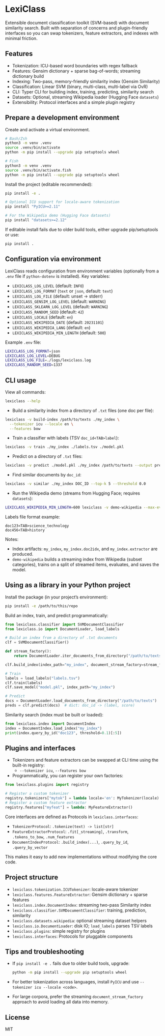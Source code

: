 # LexiClass

Extensible document classification toolkit (SVM-based) with document similarity search. Built with separation of concerns and plugin-friendly interfaces so you can swap tokenizers, feature extractors, and indexes with minimal friction.

## Features

- Tokenization: ICU-based word boundaries with regex fallback
- Features: Gensim dictionary + sparse bag-of-words; streaming dictionary build
- Indexing: Two-pass, memory-friendly similarity index (Gensim Similarity)
- Classification: Linear SVM (binary, multi-class, multi-label via OvR)
- CLI: Typer CLI for building index, training, predicting, similarity search
- Datasets: Optional, streaming Wikipedia loader (Hugging Face `datasets`)
- Extensibility: Protocol interfaces and a simple plugin registry

## Prepare a development environment

Create and activate a virtual environment.

```bash
# Bash/Zsh
python3 -m venv .venv
source .venv/bin/activate
python -m pip install --upgrade pip setuptools wheel

# Fish
python3 -m venv .venv
source .venv/bin/activate.fish
python -m pip install --upgrade pip setuptools wheel
```

Install the project (editable recommended):

```bash
pip install -e .

# Optional ICU support for locale-aware tokenization
pip install "PyICU>=2.11"

# For the Wikipedia demo (Hugging Face datasets)
pip install "datasets>=2.12"
```

If editable install fails due to older build tools, either upgrade pip/setuptools or use:

```bash
pip install .
```

## Configuration via environment

LexiClass reads configuration from environment variables (optionally from a `.env` file if `python-dotenv` is installed). Key variables:

- `LEXICLASS_LOG_LEVEL` (default: `INFO`)
- `LEXICLASS_LOG_FORMAT` (`text` or `json`, default: `text`)
- `LEXICLASS_LOG_FILE` (default: unset → stderr)
- `LEXICLASS_GENSIM_LOG_LEVEL` (default: `WARNING`)
- `LEXICLASS_SKLEARN_LOG_LEVEL` (default: `WARNING`)
- `LEXICLASS_RANDOM_SEED` (default: `42`)
- `LEXICLASS_LOCALE` (default: `en`)
- `LEXICLASS_WIKIPEDIA_DATE` (default: `20231101`)
- `LEXICLASS_WIKIPEDIA_LANG` (default: `en`)
- `LEXICLASS_WIKIPEDIA_MIN_LENGTH` (default: `500`)

Example `.env` file:

```bash
LEXICLASS_LOG_FORMAT=json
LEXICLASS_LOG_LEVEL=DEBUG
LEXICLASS_LOG_FILE=./logs/lexiclass.log
LEXICLASS_RANDOM_SEED=1337
```

## CLI usage

View all commands:

```bash
lexiclass --help
```

- Build a similarity index from a directory of `.txt` files (one doc per file):

```bash
lexiclass -v build-index /path/to/texts ./my_index \
  --tokenizer icu --locale en \
  --features bow
```

- Train a classifier with labels (TSV `doc_id<TAB>label`):

```bash
lexiclass -v train ./my_index ./labels.tsv ./model.pkl
```

- Predict on a directory of `.txt` files:

```bash
lexiclass -v predict ./model.pkl ./my_index /path/to/texts --output preds.tsv
```

- Find similar documents by `doc_id`:

```bash
lexiclass -v similar ./my_index DOC_ID --top-k 5 --threshold 0.0
```

- Run the Wikipedia demo (streams from Hugging Face; requires `datasets`):

```bash
LEXICLASS_WIKIPEDIA_MIN_LENGTH=600 lexiclass -v demo-wikipedia --max-eval 2000
```

Labels file format example:

```text
doc123<TAB>science_technology
doc456<TAB>history
```

Notes:

- Index artifacts: `my_index`, `my_index.doc2idx`, and `my_index.extractor` are produced.
- `demo-wikipedia` builds a streaming index from Wikipedia (subset categories), trains on a split of streamed items, evaluates, and saves the model.

## Using as a library in your Python project

Install the package (in your project’s environment):

```bash
pip install -e /path/to/this/repo
```

Build an index, train, and predict programmatically:

```python
from lexiclass.classifier import SVMDocumentClassifier
from lexiclass.io import DocumentLoader, load_labels

# Build an index from a directory of .txt documents
clf = SVMDocumentClassifier()

def stream_factory():
    return DocumentLoader.iter_documents_from_directory("/path/to/texts")

clf.build_index(index_path="my_index", document_stream_factory=stream_factory)

# Train
labels = load_labels("labels.tsv")
clf.train(labels)
clf.save_model("model.pkl", index_path="my_index")

# Predict
docs = DocumentLoader.load_documents_from_directory("/path/to/texts")
preds = clf.predict(docs)  # dict: doc_id -> (label, score)
```

Similarity search (index must be built or loaded):

```python
from lexiclass.index import DocumentIndex
index = DocumentIndex.load_index("my_index")
print(index.query_by_id("doc123", threshold=0.1)[:5])
```

## Plugins and interfaces

- Tokenizers and feature extractors can be swapped at CLI time using the built-in registry:
  - `--tokenizer icu`, `--features bow`
- Programmatically, you can register your own factories:

```python
from lexiclass.plugins import registry

# Register a custom tokenizer
registry.tokenizers["mytok"] = lambda locale='en': MyTokenizer(locale)
# Register a custom feature extractor
registry.features["myfeat"] = lambda: MyFeatureExtractor()
```

Core interfaces are defined as Protocols in `lexiclass.interfaces`:

- `TokenizerProtocol`: `.tokenize(text) -> list[str]`
- `FeatureExtractorProtocol`: `.fit[_streaming]`, `.transform`, `.tokens_to_bow`, `.num_features`
- `DocumentIndexProtocol`: `.build_index(...)`, `.query_by_id`, `.query_by_vector`

This makes it easy to add new implementations without modifying the core code.

## Project structure

- `lexiclass.tokenization.ICUTokenizer`: locale-aware tokenizer
- `lexiclass.features.FeatureExtractor`: Gensim dictionary + sparse features
- `lexiclass.index.DocumentIndex`: streaming two-pass Similarity index
- `lexiclass.classifier.SVMDocumentClassifier`: training, prediction, similarity
- `lexiclass.datasets.wikipedia`: optional streaming dataset helpers
- `lexiclass.io.DocumentLoader`: disk IO; `load_labels` parses TSV labels
- `lexiclass.plugins`: simple registry for plugins
- `lexiclass.interfaces`: Protocols for pluggable components

## Tips and troubleshooting

- If `pip install -e .` fails due to older build tools, upgrade:

  ```bash
  python -m pip install --upgrade pip setuptools wheel
  ```

- For better tokenization across languages, install `PyICU` and use `--tokenizer icu --locale <code>`.
- For large corpora, prefer the streaming `document_stream_factory` approach to avoid loading all data into memory.

## License

MIT
